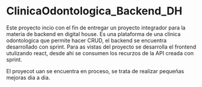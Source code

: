 # ClinicaOdontologica_Backend_DH

Este proyecto incio con el fin de entregar un proyecto integrador para la materia de backend en digital house. 
Es una plataforma de una clinica odontologica que permite hacer CRUD, el backend se encuentra desarrollado con sprint.
Para as vistas del proyecto se desarrolla el frontend utulizando react, desde ahi se consumen los recurzos de la API creada con sprint.

El proyecot uan se encuentra en proceso, se trata de realizar pequeñas mejoras dia a dia.
